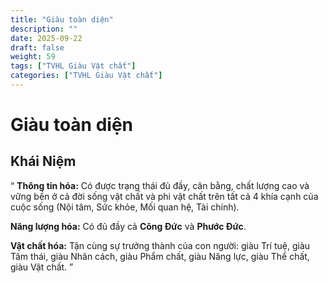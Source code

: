 ```yaml
---
title: "Giàu toàn diện"
description: ""
date: 2025-09-22
draft: false
weight: 59
tags: ["TVHL Giàu Vật chất"]
categories: ["TVHL Giàu Vật chất"]
---
```


# Giàu toàn diện

<!-- **Mã:** 
**Nhóm:**  -->

## Khái Niệm

“
**Thông tin hóa:** Có được trạng thái đủ đầy, cân bằng, chất lượng cao và vững bền ở cả đời sống vật chất và phi vật chất trên tất cả 4 khía cạnh của cuộc sống (Nội tâm, Sức khỏe, Mối quan hệ, Tài chính).

**Năng lượng hóa:** Có đủ đầy cả **Công Đức** và **Phước Đức**.

**Vật chất hóa:** Tận cùng sự trưởng thành của con người: giàu Trí tuệ, giàu Tâm thái, giàu Nhân cách, giàu Phẩm chất, giàu Năng lực, giàu Thể chất, giàu Vật chất.
”